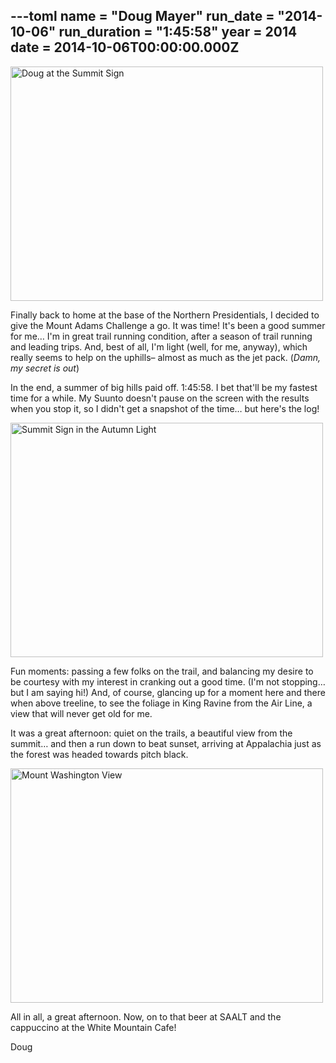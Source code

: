 ---toml
name = "Doug Mayer"
run_date = "2014-10-06"
run_duration = "1:45:58"
year = 2014
date = 2014-10-06T00:00:00.000Z
---
<img src="https://res.cloudinary.com/mount-adams-challenge/f_auto,c_limit,w_1000,h_800/results/classic-fall-doug.jpg" loading="lazy" alt="Doug at the Summit Sign" width="500" height="375">

Finally back to home at the base of the Northern Presidentials, I decided to give the Mount Adams Challenge a go. It was time! It's been a good summer for me… I'm in great trail running condition, after a season of trail running and leading trips. And, best of all, I'm light (well, for me, anyway), which really seems to help on the uphills– almost as much as the jet pack. (<em>Damn, my secret is out</em>)

In the end, a summer of big hills paid off. 1:45:58. I bet that'll be my fastest time for a while. My Suunto doesn't pause on the screen with the results when you stop it, so I didn't get a snapshot of the time… but here's the log!

<img src="https://res.cloudinary.com/mount-adams-challenge/f_auto,c_limit,w_1000,h_800/results/classic-fall-summit-sign.jpg" loading="lazy" alt="Summit Sign in the Autumn Light" width="500" height="375">

Fun moments: passing a few folks on the trail, and balancing my desire to be courtesy with my interest in cranking out a good time. (I'm not stopping… but I am saying hi!) And, of course, glancing up for a moment here and there when above treeline, to see the foliage in King Ravine from the Air Line, a view that will never get old for me.

It was a great afternoon: quiet on the trails, a beautiful view from the summit… and then a run down to beat sunset, arriving at Appalachia just as the forest was headed towards pitch black.

<img src="https://res.cloudinary.com/mount-adams-challenge/f_auto,c_limit,w_1000,h_800/results/classic-fall-view.jpg" loading="lazy" alt="Mount Washington View" width="500" height="375">

All in all, a great afternoon. Now, on to that beer at SAALT and the cappuccino at the White Mountain Cafe!

Doug


